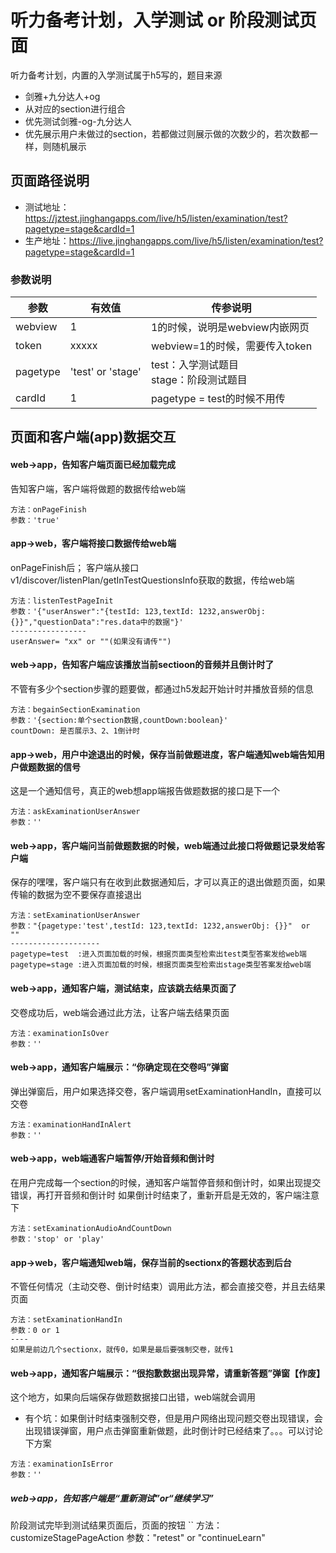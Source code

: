 <!-- 页面大标题 -->
# 听力备考计划，入学测试 or 阶段测试页面

<!-- 页面说明 -->
听力备考计划，内置的入学测试属于h5写的，题目来源
- 剑雅+九分达人+og
- 从对应的section进行组合
- 优先测试剑雅-og-九分达人
- 优先展示用户未做过的section，若都做过则展示做的次数少的，若次数都一样，则随机展示


<!--页面路径说明-->
## 页面路径说明
- 测试地址：https://jztest.jinghangapps.com/live/h5/listen/examination/test?pagetype=stage&cardId=1
- 生产地址：https://live.jinghangapps.com/live/h5/listen/examination/test?pagetype=stage&cardId=1
### 参数说明
| 参数 | 有效值 | 传参说明 |
|--------|---------|---------|
|webview | 1 | 1的时候，说明是webview内嵌网页 | 
|token | xxxxx | webview=1的时候，需要传入token | 
|pagetype | 'test' or 'stage' | test：入学测试题目<br/>stage：阶段测试题目 | 
|cardId | 1 | pagetype = test的时候不用传 | 

<!-- 页面bridge交互说明 -->
## 页面和客户端(app)数据交互

#### web→app，告知客户端页面已经加载完成
告知客户端，客户端将做题的数据传给web端
```
方法：onPageFinish
参数：'true'
```

#### app→web，客户端将接口数据传给web端
onPageFinish后；
客户端从接口v1/discover/listenPlan/getInTestQuestionsInfo获取的数据，传给web端
```
方法：listenTestPageInit
参数：'{"userAnswer":"{testId: 123,textId: 1232,answerObj: {}}","questionData":"res.data中的数据"}'
-----------------
userAnswer= "xx" or ""(如果没有请传"")
```

#### web→app，告知客户端应该播放当前sectioon的音频并且倒计时了
不管有多少个section步骤的题要做，都通过h5发起开始计时并播放音频的信息
```
方法：begainSectionExamination
参数：'{section:单个section数据,countDown:boolean}'
countDown: 是否展示3、2、1倒计时
```

#### app→web，用户中途退出的时候，保存当前做题进度，客户端通知web端告知用户做题数据的信号
这是一个通知信号，真正的web想app端报告做题数据的接口是下一个
```
方法：askExaminationUserAnswer
参数：''
```

#### web→app，客户端问当前做题数据的时候，web端通过此接口将做题记录发给客户端
保存的嘿嘿，客户端只有在收到此数据通知后，才可以真正的退出做题页面，如果传输的数据为空不要保存直接退出
```
方法：setExaminationUserAnswer
参数："{pagetype:'test',testId: 123,textId: 1232,answerObj: {}}"  or  ""
--------------------
pagetype=test  :进入页面加载的时候，根据页面类型检索出test类型答案发给web端
pagetype=stage :进入页面加载的时候，根据页面类型检索出stage类型答案发给web端
```

#### web→app，通知客户端，测试结束，应该跳去结果页面了
交卷成功后，web端会通过此方法，让客户端去结果页面
```
方法：examinationIsOver
参数：''
```

#### web→app，通知客户端展示：“你确定现在交卷吗”弹窗
弹出弹窗后，用户如果选择交卷，客户端调用setExaminationHandIn，直接可以交卷
```
方法：examinationHandInAlert
参数：''
```


#### web→app，web端通客户端暂停/开始音频和倒计时
在用户完成每一个section的时候，通知客户端暂停音频和倒计时，如果出现提交错误，再打开音频和倒计时
如果倒计时结束了，重新开启是无效的，客户端注意下
```
方法：setExaminationAudioAndCountDown
参数：'stop' or 'play'
```

#### app→web，客户端通知web端，保存当前的sectionx的答题状态到后台
不管任何情况（主动交卷、倒计时结束）调用此方法，都会直接交卷，并且去结果页面
```
方法：setExaminationHandIn
参数：0 or 1  
----
如果是前边几个sectionx，就传0，如果是最后要强制交卷，就传1
```

#### web→app，通知客户端展示：“很抱歉数据出现异常，请重新答题”弹窗【作废】
这个地方，如果向后端保存做题数据接口出错，web端就会调用
- 有个坑：如果倒计时结束强制交卷，但是用户网络出现问题交卷出现错误，会出现错误弹窗，用户点击弹窗重新做题，此时倒计时已经结束了。。。可以讨论下方案
```
方法：examinationIsError
参数：''
```

##### web→app，告知客户端是“重新测试”or“继续学习”
阶段测试完毕到测试结果页面后，页面的按钮
``
方法：customizeStagePageAction
参数："retest" or "continueLearn"
```